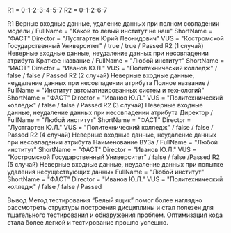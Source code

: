 R1 = 0-1-2-3-4-5-7
R2 = 0-1-2-6-7

R1
Верные входные данные, удаление данных при полном совпадении модели / FullName = "Какой то левый институт не наш" ShortName = "ФАСТ" Director = "Лустгартен Юрий Леонидович" VUS = "Костромской Государственный Университет" / true / true / Passed
R2 (1 случай)
Неверные входные данные, неудаление данных при несовпадении атрибута Краткое название / FullName = "Любой институт" ShortName = "ИАСТ" Director = "Иванов Ю.Л." VUS = "Политехнический колледж" / false / false / Passed
R2 (2 случай)
Неверные входные данные, неудаление данных при несовпадении атрибута Полное название / FullName = "Институт автоматизированных систем и технологий" ShortName = "ФАСТ" Director = "Иванов Ю.Л." VUS = "Политехнический колледж" / false / false / Passed
R2 (3 случай)
Неверные входные данные, неудаление данных при несовпадении атрибута Директор / FullName = "Любой институт" ShortName = "ФАСТ" Director = "Лустгартен Ю.Л." VUS = "Политехнический колледж" / false / false / Passed
R2 (4 случай)
Неверные входные данные, неудаление данных при несовпадении атрибута Наименование ВУЗа / FullName = "Любой институт" ShortName = "ФАСТ" Director = "Иванов Ю.Л." VUS = "Костромской Государственный Университет" / false / false /Passed
R2 (5 случай)
Неверные входные данные, неудаление данных при попытке удаления несуществующих данных FullName = "Любой институт" ShortName = "ФАСТ" Director = "Иванов Ю.Л." VUS = "Политехнический колледж" / false / false / Passed

Вывод
Метод тестирования “Белый ящик” помог более наглядно рассмотреть структуры построения дисциплины и стал полезен для тщательного тестирования и обнаружения проблем. 
Оптимизация кода стала более легкой и тестирование прошло успешно.
